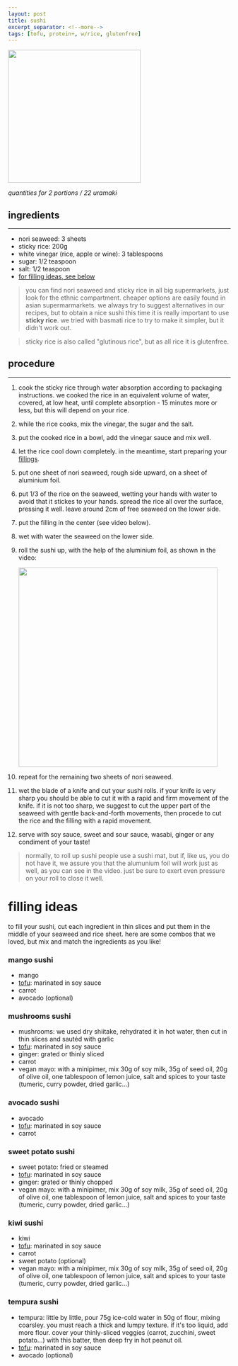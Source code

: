 ```yaml
---
layout: post
title: sushi
excerpt_separator: <!--more-->
tags: [tofu, protein+, w/rice, glutenfree]
---
```


 <img src="../../../images/sushi.jpeg" width="300">
 
 <!--more-->

*quantities for 2 portions / 22 uramaki*


## ingredients
---

- nori seaweed: 3 sheets
- sticky rice: 200g
- white vinegar (rice, apple or wine): 3 tablespoons
- sugar: 1/2 teaspoon
- salt: 1/2 teaspoon
- [for filling ideas, see below](#filling-ideas)

> you can find nori seaweed and sticky rice in all big supermarkets, just look for the ethnic compartment. cheaper options are easily found in asian supermarmarkets. we always try to suggest alternatives in our recipes, but to obtain a nice sushi this time it is really important to use **sticky rice**. we tried with basmati rice to try to make it simpler, but it didn't work out.

> sticky rice is also called "glutinous rice", but as all rice it is glutenfree.

## procedure
---

1. cook the sticky rice through water absorption according to packaging instructions. we cooked the rice in an equivalent volume of water, covered, at low heat, until complete absorption - 15 minutes more or less, but this will depend on your rice.

2. while the rice cooks, mix the vinegar, the sugar and the salt.

3. put the cooked rice in a bowl, add the vinegar sauce and mix well.

4. let the rice cool down completely. in the meantime, start preparing your [fillings](#filling-ideas).

5. put one sheet of nori seaweed, rough side upward, on a sheet of aluminium foil.

6. put 1/3 of the rice on the seaweed, wetting your hands with water to avoid that it stickes to your hands. spread the rice all over the surface, pressing it well. leave around 2cm of free seaweed on the lower side.

7. put the filling in the center (see video below).

8. wet with water the seaweed on the lower side.

9. roll the sushi up, with the help of the aluminium foil, as shown in the video:
    
    <img src="../../../images/sushi-roll.gif" width="450">

10. repeat for the remaining two sheets of nori seaweed.

11. wet the blade of a knife and cut your sushi rolls. if your knife is very sharp you should be able to cut it with a rapid and firm movement of the knife. if it is not too sharp, we suggest to cut the upper part of the seaweed with gentle back-and-forth movements, then procede to cut the rice and the filling with a rapid movement.

12. serve with soy sauce, sweet and sour sauce, wasabi, ginger or any condiment of your taste!

> normally, to roll up sushi people use a sushi mat, but if, like us, you do not have it, we assure you that the alumunium foil will work just as well, as you can see in the video. just be sure to exert even pressure on your roll to close it well.

# filling ideas

to fill your sushi, cut each ingredient in thin slices and put them in the middle of your seaweed and rice sheet. here are some combos that we loved, but mix and match the ingredients as you like! 


### mango sushi
- mango
- [tofu](https://fagiolini.github.io/guide-tofu/#guides): marinated in soy sauce
- carrot
- avocado (optional)


### mushrooms sushi
- mushrooms: we used dry shiitake, rehydrated it in hot water, then cut in thin slices and sautéd with garlic
- [tofu](https://fagiolini.github.io/guide-tofu/#guides): marinated in soy sauce
- ginger: grated or thinly sliced
- carrot
- vegan mayo: with a minipimer, mix 30g of soy milk, 35g of seed oil, 20g of olive oil, one tablespoon of lemon juice, salt and spices to your taste (tumeric, curry powder, dried garlic...)


### avocado sushi
- avocado
- [tofu](https://fagiolini.github.io/guide-tofu/#guides): marinated in soy sauce
- carrot


### sweet potato sushi
- sweet potato: fried or steamed
- [tofu](https://fagiolini.github.io/guide-tofu/#guides): marinated in soy sauce
- ginger: grated or thinly chopped
- vegan mayo: with a minipimer, mix 30g of soy milk, 35g of seed oil, 20g of olive oil, one tablespoon of lemon juice, salt and spices to your taste (tumeric, curry powder, dried garlic...)


### kiwi sushi
- kiwi
- [tofu](https://fagiolini.github.io/guide-tofu/#guides): marinated in soy sauce
- carrot
- sweet potato (optional)
- vegan mayo: with a minipimer, mix 30g of soy milk, 35g of seed oil, 20g of olive oil, one tablespoon of lemon juice, salt and spices to your taste (tumeric, curry powder, dried garlic...)


### tempura sushi
- tempura: little by little, pour 75g ice-cold water in 50g of flour, mixing coarsley. you must reach a thick and lumpy texture. if it's too liquid, add more flour. cover your thinly-sliced veggies (carrot, zucchini, sweet potato...) with this batter, then deep fry in hot peanut oil.
- [tofu](https://fagiolini.github.io/guide-tofu/#guides): marinated in soy sauce
- avocado (optional)